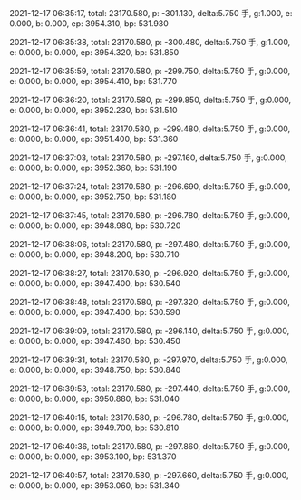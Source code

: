 2021-12-17 06:35:17, total: 23170.580, p: -301.130, delta:5.750 手, g:1.000, e: 0.000, b: 0.000, ep: 3954.310, bp: 531.930

2021-12-17 06:35:38, total: 23170.580, p: -300.480, delta:5.750 手, g:1.000, e: 0.000, b: 0.000, ep: 3954.320, bp: 531.850

2021-12-17 06:35:59, total: 23170.580, p: -299.750, delta:5.750 手, g:0.000, e: 0.000, b: 0.000, ep: 3954.410, bp: 531.770

2021-12-17 06:36:20, total: 23170.580, p: -299.850, delta:5.750 手, g:0.000, e: 0.000, b: 0.000, ep: 3952.230, bp: 531.510

2021-12-17 06:36:41, total: 23170.580, p: -299.480, delta:5.750 手, g:0.000, e: 0.000, b: 0.000, ep: 3951.400, bp: 531.360

2021-12-17 06:37:03, total: 23170.580, p: -297.160, delta:5.750 手, g:0.000, e: 0.000, b: 0.000, ep: 3952.360, bp: 531.190

2021-12-17 06:37:24, total: 23170.580, p: -296.690, delta:5.750 手, g:0.000, e: 0.000, b: 0.000, ep: 3952.750, bp: 531.180

2021-12-17 06:37:45, total: 23170.580, p: -296.780, delta:5.750 手, g:0.000, e: 0.000, b: 0.000, ep: 3948.980, bp: 530.720

2021-12-17 06:38:06, total: 23170.580, p: -297.480, delta:5.750 手, g:0.000, e: 0.000, b: 0.000, ep: 3948.200, bp: 530.710

2021-12-17 06:38:27, total: 23170.580, p: -296.920, delta:5.750 手, g:0.000, e: 0.000, b: 0.000, ep: 3947.400, bp: 530.540

2021-12-17 06:38:48, total: 23170.580, p: -297.320, delta:5.750 手, g:0.000, e: 0.000, b: 0.000, ep: 3947.400, bp: 530.590

2021-12-17 06:39:09, total: 23170.580, p: -296.140, delta:5.750 手, g:0.000, e: 0.000, b: 0.000, ep: 3947.460, bp: 530.450

2021-12-17 06:39:31, total: 23170.580, p: -297.970, delta:5.750 手, g:0.000, e: 0.000, b: 0.000, ep: 3948.750, bp: 530.840

2021-12-17 06:39:53, total: 23170.580, p: -297.440, delta:5.750 手, g:0.000, e: 0.000, b: 0.000, ep: 3950.880, bp: 531.040

2021-12-17 06:40:15, total: 23170.580, p: -296.780, delta:5.750 手, g:0.000, e: 0.000, b: 0.000, ep: 3949.700, bp: 530.810

2021-12-17 06:40:36, total: 23170.580, p: -297.860, delta:5.750 手, g:0.000, e: 0.000, b: 0.000, ep: 3953.100, bp: 531.370

2021-12-17 06:40:57, total: 23170.580, p: -297.660, delta:5.750 手, g:0.000, e: 0.000, b: 0.000, ep: 3953.060, bp: 531.340